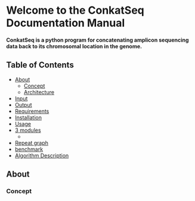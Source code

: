Welcome to the ConkatSeq Documentation Manual
=============================================

#### ConkatSeq is a python program for concatenating amplicon sequencing data back to its chromosomal location in the genome. 

Table of Contents
-----------------

- [About](#about)
  - [Concept](#concept)
  - [Architecture](#architecture)
- [Input](#input)
- [Output](#output)
- [Requirements](#requirements)
- [Installation](#installation)
- [Usage](#usage)
- [3 modules](##)
  - [](##)
- [Repeat graph](#graph)
- [benchmark](#performance)
- [Algorithm Description](#algorithm)

## <a name="about"></a> About


### <a name="concept"></a> Concept




